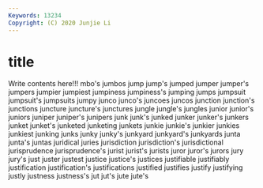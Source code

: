 ```yaml
---
Keywords: 13234
Copyright: (C) 2020 Junjie Li
---
```


# title

Write contents here!!!
mbo's 
jumbos 
jump 
jump's 
jumped
jumper 
jumper's 
jumpers 
jumpier 
jumpiest 
jumpiness 
jumpiness's 
jumping 
jumps 
jumpsuit
jumpsuit's 
jumpsuits 
jumpy 
junco 
junco's 
juncoes 
juncos 
junction 
junction's 
junctions
juncture 
juncture's 
junctures 
jungle 
jungle's 
jungles 
junior 
junior's 
juniors 
juniper
juniper's 
junipers 
junk 
junk's 
junked 
junker 
junker's 
junkers 
junket 
junket's
junketed 
junketing 
junkets 
junkie 
junkie's 
junkier 
junkies 
junkiest 
junking 
junks
junky 
junky's 
junkyard 
junkyard's 
junkyards 
junta 
junta's 
juntas 
juridical 
juries
jurisdiction 
jurisdiction's 
jurisdictional 
jurisprudence 
jurisprudence's 
jurist 
jurist's 
jurists 
juror 
juror's
jurors 
jury 
jury's 
just 
juster 
justest 
justice 
justice's 
justices 
justifiable
justifiably 
justification 
justification's 
justifications 
justified 
justifies 
justify 
justifying 
justly 
justness
justness's 
jut 
jut's 
jute 
jute's 
